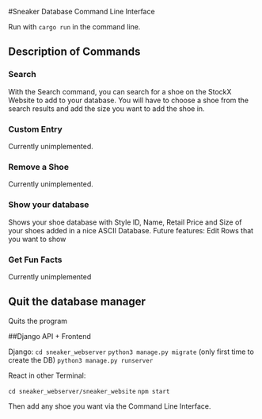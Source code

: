 #Sneaker Database Command Line Interface

Run with `cargo run` in the command line. 

## Description of Commands

### Search

With the Search command, you can search for a shoe on the StockX Website to add to your database. You will have to choose a shoe from the search results and add the size
 you want to add the shoe in.

### Custom Entry

Currently unimplemented.

### Remove a Shoe

Currently unimplemented.

### Show your database

Shows your shoe database with Style ID, Name, Retail Price and Size of your shoes added in a nice ASCII Database. 
Future features: Edit Rows that you want to show

### Get Fun Facts

Currently unimplemented

## Quit the database manager

Quits the program



##Django API + Frontend

Django:
`cd sneaker_webserver`
`python3 manage.py migrate` (only first time to create the DB)
`python3 manage.py runserver`

React in other Terminal:

`cd sneaker_webserver/sneaker_website`
`npm start`

Then add any shoe you want via the Command Line Interface.